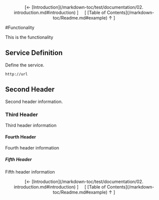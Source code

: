 <!--autoheader--><p align='center'>[&larr; [Introduction](/markdown-toc/test/documentation/02. introduction.md#introduction) ]&nbsp;&nbsp;&nbsp;&nbsp;&nbsp;[ [Table of Contents](/markdown-toc/Readme.md#example) &uarr; ]</p><!--/autoheader-->
#Functionality

This is the functionality

## Service Definition

Define the service.

```
http://url
```

## Second Header

Second header information.


### Third Header
Third header information

#### Fourth Header

Fourth header information

##### Fifth Header
Fifth header information
<!--autoheader--><p align='center'>[&larr; [Introduction](/markdown-toc/test/documentation/02. introduction.md#introduction) ]&nbsp;&nbsp;&nbsp;&nbsp;&nbsp;[ [Table of Contents](/markdown-toc/Readme.md#example) &uarr; ]</p><!--/autoheader-->